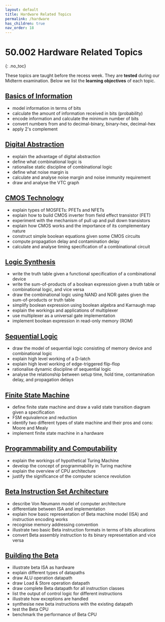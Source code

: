 ```yaml
---
layout: default
title: Hardware Related Topics
permalink: /hardware
has_children: true
nav_order: 18
---
```


# 50.002 Hardware Related Topics 
{: .no_toc}

These topics are taught before the recess week. They are **tested** during our Midterm examination. Below we list the **learning objectives** of each topic. 

## [Basics of Information](https://natalieagus.github.io/50002/notes/basicsofinformation)
* model information in terms of bits
* calculate the amount of information received in bits (probability)
* encode information and calculate the minimum number of bits
* convert numbers from and to decimal-binary, binary-hex, decimal-hex
* apply 2's complement

## [Digital Abstraction](https://natalieagus.github.io/50002/notes/digitalabstraction)
* explain the advantage of digital abstraction
* define what combinational logic is
* rationalise static discipline of combinational logic
* define what noise margin is
* calculate and analyse noise margin and noise immunity requirement
* draw and analyse the VTC graph

## [CMOS Technology](https://natalieagus.github.io/50002/notes/cmostechnology)
* explain types of MOSFETs: PFETs and NFETs
* explain how to build CMOS inverter from field effect transistor (FET)
* experiment with the mechanism of pull up and pull down transistors
* explain how CMOS works and the importance of its complementary nature 
* construct simple boolean equations given some CMOS circuits
* compute propagation delay and contamination delay
* calculate and analyse timing specification of a combinational circuit

## [Logic Synthesis](https://natalieagus.github.io/50002/notes/logicsynthesis)

* write the truth table given a functional specification of a combinational device
* write the sum-of-products of a boolean expression given a truth table or combinational logic, and vice versa
* draw the combinational logic using NAND and NOR gates given the sum-of-products or truth table
* simplify boolean expression using boolean algebra and Karnaugh map
* explain the workings and applications of multiplexer
* use multiplexer as a universal gate implementation
* implement boolean expression in read-only memory (ROM)

## [Sequential Logic](https://natalieagus.github.io/50002/notes/sequentiallogic)
* draw the model of sequential logic consisting of memory device and combinational logic
* explain high level working of a D-latch
* explain high level working of edge-triggered flip-flop 
* rationalise dynamic discipline of sequential logic
* analyse the relationship between setup time, hold time, contamination delay, and propagation delays

## [Finite State Machine](https://natalieagus.github.io/50002/notes/fsm)
* define finite state machine and draw a valid state transition diagram given a specification
* FSM equivalence and reduction
* identify two different types of state machine and their pros and cons: Moore and Mealy
* implement finite state machine in a hardware

## [Programmability and Computability](https://natalieagus.github.io/50002/notes/turingmachine)
* explain the workings of hypothetical Turing Machine
* develop the concept of programmability in Turing machine
* explain the overview of CPU architecture
* justify the significance of the computer science revolution

## [Beta Instruction Set Architecture](https://natalieagus.github.io/50002/notes/instructionset)
* describe Von Neumann model of computer architecture
* differentiate between ISA and implementation
* explain how basic representation of Beta machine model (ISA) and instruction encoding works
* recognise memory addressing convention
* illustrate two basic Beta instruction formats in terms of bits allocations
* convert Beta assembly instruction to its binary representation and vice versa

## [Building the Beta](https://natalieagus.github.io/50002/notes/betacpu)
* illustrate beta ISA as hardware
* explain different types of datapaths
* draw ALU operation datapath
* draw Load & Store operation datapath
* draw complete Beta datapath for all instruction classes
* list the output of control logic for different instructions
* illustrate how exceptions are handled
* synthesise new beta instructions with the existing datapath
* test the Beta CPU
* benchmark the performance of Beta CPU



